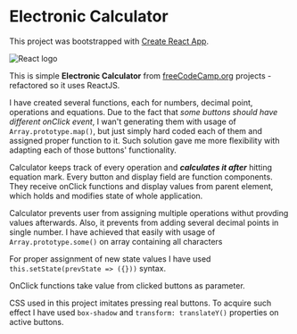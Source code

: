 # Electronic Calculator

This project was bootstrapped with [Create React App].

![React logo](https://blog-assets.risingstack.com/2016/Jan/react_best_practices-1453211146748.png)

This is simple **Electronic Calculator** from [freeCodeCamp.org] projects - refactored so it uses ReactJS.

I have created several functions, each for numbers, decimal point, operations and equations. Due to the fact that _some buttons should have different onClick event_, I wan't generating them with usage of `Array.prototype.map()`, but just simply hard coded each of them and assigned proper function to it.
Such solution gave me more flexibility with adapting each of those buttons' functionality.

Calculator keeps track of every operation and **_calculates it after_** hitting equation mark. Every button and display field are function components. They receive onClick functions and display values from parent element, which holds and modifies state of whole application.

Calculator prevents user from assigning multiple operations withut provding values afterwards. Also, it prevents from adding several decimal points in single number.
I have achieved that easily with usage of `Array.prototype.some()` on array containing all characters

For proper assignment of new state values I have used `this.setState(prevState => ({}))` syntax. 

OnClick functions take value from clicked buttons as parameter.

CSS used in this project imitates pressing real buttons. To acquire such effect I have used `box-shadow` and `transform: translateY()` properties on active buttons.

<!-- My Referrences -->
[Create React App]: https://github.com/facebookincubator/create-react-app
[freeCodeCamp.org]: https://www.freecodecamp.org/
